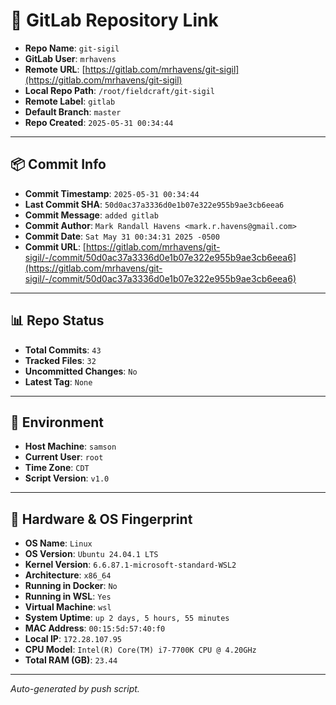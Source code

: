 # 🔗 GitLab Repository Link

- **Repo Name**: `git-sigil`
- **GitLab User**: `mrhavens`
- **Remote URL**: [https://gitlab.com/mrhavens/git-sigil](https://gitlab.com/mrhavens/git-sigil)
- **Local Repo Path**: `/root/fieldcraft/git-sigil`
- **Remote Label**: `gitlab`
- **Default Branch**: `master`
- **Repo Created**: `2025-05-31 00:34:44`

---

## 📦 Commit Info

- **Commit Timestamp**: `2025-05-31 00:34:44`
- **Last Commit SHA**: `50d0ac37a3336d0e1b07e322e955b9ae3cb6eea6`
- **Commit Message**: `added gitlab`
- **Commit Author**: `Mark Randall Havens <mark.r.havens@gmail.com>`
- **Commit Date**: `Sat May 31 00:34:31 2025 -0500`
- **Commit URL**: [https://gitlab.com/mrhavens/git-sigil/-/commit/50d0ac37a3336d0e1b07e322e955b9ae3cb6eea6](https://gitlab.com/mrhavens/git-sigil/-/commit/50d0ac37a3336d0e1b07e322e955b9ae3cb6eea6)

---

## 📊 Repo Status

- **Total Commits**: `43`
- **Tracked Files**: `32`
- **Uncommitted Changes**: `No`
- **Latest Tag**: `None`

---

## 🧽 Environment

- **Host Machine**: `samson`
- **Current User**: `root`
- **Time Zone**: `CDT`
- **Script Version**: `v1.0`

---

## 🧬 Hardware & OS Fingerprint

- **OS Name**: `Linux`
- **OS Version**: `Ubuntu 24.04.1 LTS`
- **Kernel Version**: `6.6.87.1-microsoft-standard-WSL2`
- **Architecture**: `x86_64`
- **Running in Docker**: `No`
- **Running in WSL**: `Yes`
- **Virtual Machine**: `wsl`
- **System Uptime**: `up 2 days, 5 hours, 55 minutes`
- **MAC Address**: `00:15:5d:57:40:f0`
- **Local IP**: `172.28.107.95`
- **CPU Model**: `Intel(R) Core(TM) i7-7700K CPU @ 4.20GHz`
- **Total RAM (GB)**: `23.44`

---

_Auto-generated by  push script._
